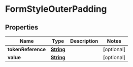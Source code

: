 

# FormStyleOuterPadding


## Properties

| Name | Type | Description | Notes |
|------------ | ------------- | ------------- | -------------|
|**tokenReference** | [**String**](String.md) |  |  [optional] |
|**value** | [**String**](String.md) |  |  [optional] |



